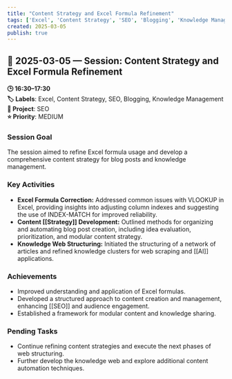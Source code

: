 ```yaml
---
title: "Content Strategy and Excel Formula Refinement"
tags: ['Excel', 'Content Strategy', 'SEO', 'Blogging', 'Knowledge Management']
created: 2025-03-05
publish: true
---
```


## 📅 2025-03-05 — Session: Content Strategy and Excel Formula Refinement

**🕒 16:30–17:30**  
**🏷️ Labels**: Excel, Content Strategy, SEO, Blogging, Knowledge Management  
**📂 Project**: SEO  
**⭐ Priority**: MEDIUM  


### Session Goal
The session aimed to refine Excel formula usage and develop a comprehensive content strategy for blog posts and knowledge management.

### Key Activities
- **Excel Formula Correction:** Addressed common issues with VLOOKUP in Excel, providing insights into adjusting column indexes and suggesting the use of INDEX-MATCH for improved reliability.
- **Content [[Strategy]] Development:** Outlined methods for organizing and automating blog post creation, including idea evaluation, prioritization, and modular content strategy.
- **Knowledge Web Structuring:** Initiated the structuring of a network of articles and refined knowledge clusters for web scraping and [[AI]] applications.

### Achievements
- Improved understanding and application of Excel formulas.
- Developed a structured approach to content creation and management, enhancing [[SEO]] and audience engagement.
- Established a framework for modular content and knowledge sharing.

### Pending Tasks
- Continue refining content strategies and execute the next phases of web structuring.
- Further develop the knowledge web and explore additional content automation techniques.
